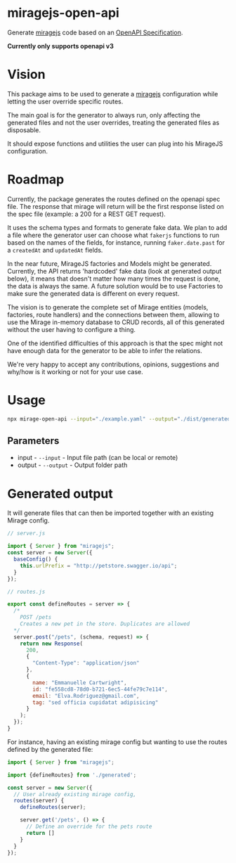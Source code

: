 # miragejs-open-api

Generate [miragejs](https://miragejs.com/) code based on an [OpenAPI Specification](https://github.com/OAI/OpenAPI-Specification).

**Currently only supports openapi v3**

# Vision

This package aims to be used to generate a [miragejs](https://miragejs.com/) configuration while letting the user override specific routes.

The main goal is for the generator to always run, only affecting the generated files and not the user overrides, treating the generated files as disposable.

It should expose functions and utilities the user can plug into his MirageJS configuration.

# Roadmap

Currently, the package generates the routes defined on the openapi spec file. The response that mirage will return will be the first response listed on the spec file (example: a 200 for a REST GET request).

It uses the schema types and formats to generate fake data. We plan to add a file where the generator user can choose what `fakerjs` functions to run based on the names of the fields, for instance, running `faker.date.past` for a `createdAt` and `updatedAt` fields.

In the near future, MirageJS factories and Models might be generated. Currently, the API returns 'hardcoded' fake data (look at generated output below), it means that doesn't matter how many times the request is done, the data is always the same. A future solution would be to use Factories to make sure the generated data is different on every request.

The vision is to generate the complete set of Mirage entities (models, factories, route handlers) and the connections between them, allowing to use the Mirage in-memory database to CRUD records, all of this generated without the user having to configure a thing.

One of the identified difficulties of this approach is that the spec might not have enough data for the generator to be able to infer the relations.

We're very happy to accept any contributions, opinions, suggestions and why/how is it working or not for your use case.

# Usage

```sh
npx mirage-open-api --input="./example.yaml" --output="./dist/generated-mirage"
```

## Parameters

- input - `--input` - Input file path (can be local or remote)
- output - `--output` - Output folder path

# Generated output

It will generate files that can then be imported together with an existing Mirage config.

```js
// server.js

import { Server } from "miragejs";
const server = new Server({
  baseConfig() {
    this.urlPrefix = "http://petstore.swagger.io/api";
  }
});
```

```js
// routes.js

export const defineRoutes = server => {
  /*
    POST /pets
    Creates a new pet in the store. Duplicates are allowed
  */
  server.post("/pets", (schema, request) => {
    return new Response(
      200,
      {
        "Content-Type": "application/json"
      },
      {
        name: "Emmanuelle Cartwright",
        id: "fe558cd8-78d0-b721-6ec5-44fe79c7e114",
        email: "Elva.Rodriguez@gmail.com",
        tag: "sed officia cupidatat adipisicing"
      }
    );
  });
}

```

For instance, having an existing mirage config but wanting to use the routes defined by the generated file:

```js
import { Server } from "miragejs";

import {defineRoutes} from './generated';

const server = new Server({
  // User already existing mirage config,
  routes(server) {
    defineRoutes(server);

    server.get('/pets', () => {
      // Define an override for the pets route
      return []
    }
  }
});

```
